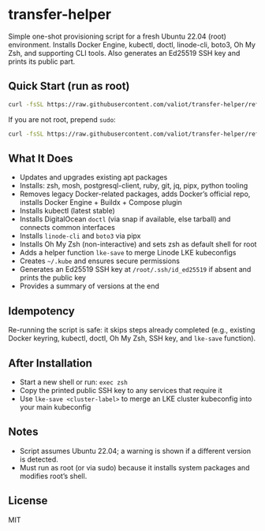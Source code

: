 # transfer-helper

Simple one-shot provisioning script for a fresh Ubuntu 22.04 (root) environment. Installs Docker Engine, kubectl, doctl, linode-cli, boto3, Oh My Zsh, and supporting CLI tools. Also generates an Ed25519 SSH key and prints its public part.

## Quick Start (run as root)

```bash
curl -fsSL https://raw.githubusercontent.com/valiot/transfer-helper/refs/heads/main/install.sh | bash
```

If you are not root, prepend `sudo`:

```bash
curl -fsSL https://raw.githubusercontent.com/valiot/transfer-helper/refs/heads/main/install.sh | sudo bash
```

## What It Does

- Updates and upgrades existing apt packages
- Installs: zsh, mosh, postgresql-client, ruby, git, jq, pipx, python tooling
- Removes legacy Docker-related packages, adds Docker’s official repo, installs Docker Engine + Buildx + Compose plugin
- Installs kubectl (latest stable)
- Installs DigitalOcean `doctl` (via snap if available, else tarball) and connects common interfaces
- Installs `linode-cli` and `boto3` via pipx
- Installs Oh My Zsh (non-interactive) and sets zsh as default shell for root
- Adds a helper function `lke-save` to merge Linode LKE kubeconfigs
- Creates `~/.kube` and ensures secure permissions
- Generates an Ed25519 SSH key at `/root/.ssh/id_ed25519` if absent and prints the public key
- Provides a summary of versions at the end

## Idempotency

Re-running the script is safe: it skips steps already completed (e.g., existing Docker keyring, kubectl, doctl, Oh My Zsh, SSH key, and `lke-save` function).

## After Installation

- Start a new shell or run: `exec zsh`
- Copy the printed public SSH key to any services that require it
- Use `lke-save <cluster-label>` to merge an LKE cluster kubeconfig into your main kubeconfig

## Notes

- Script assumes Ubuntu 22.04; a warning is shown if a different version is detected.
- Must run as root (or via sudo) because it installs system packages and modifies root’s shell.

## License

MIT
